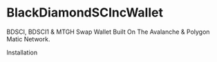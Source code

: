 # BlackDiamondSCIncWallet
BDSCI, BDSCI1 &amp; MTGH Swap Wallet Built On The Avalanche &amp; Polygon Matic Network.

Installation
